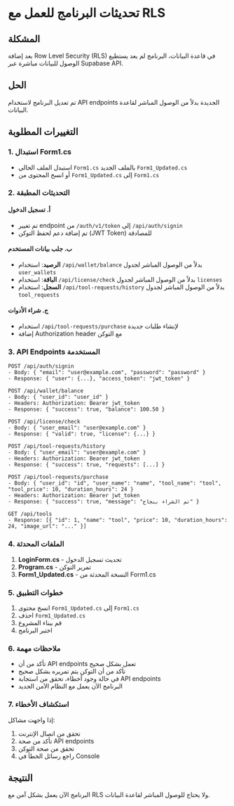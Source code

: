 # تحديثات البرنامج للعمل مع RLS

## المشكلة
بعد إضافة Row Level Security (RLS) في قاعدة البيانات، البرنامج لم يعد يستطيع الوصول للبيانات مباشرة عبر Supabase API.

## الحل
تم تعديل البرنامج لاستخدام API endpoints الجديدة بدلاً من الوصول المباشر لقاعدة البيانات.

## التغييرات المطلوبة

### 1. استبدال Form1.cs
- استبدل الملف الحالي `Form1.cs` بالملف الجديد `Form1_Updated.cs`
- أو انسخ المحتوى من `Form1_Updated.cs` إلى `Form1.cs`

### 2. التحديثات المطبقة

#### أ. تسجيل الدخول
- تم تغيير endpoint من `/auth/v1/token` إلى `/api/auth/signin`
- تم إضافة دعم لحفظ التوكن (JWT Token) للمصادقة

#### ب. جلب بيانات المستخدم
- **الرصيد**: استخدام `/api/wallet/balance` بدلاً من الوصول المباشر لجدول `user_wallets`
- **الباقة**: استخدام `/api/license/check` بدلاً من الوصول المباشر لجدول `licenses`
- **السجل**: استخدام `/api/tool-requests/history` بدلاً من الوصول المباشر لجدول `tool_requests`

#### ج. شراء الأدوات
- استخدام `/api/tool-requests/purchase` لإنشاء طلبات جديدة
- إضافة Authorization header مع التوكن

### 3. API Endpoints المستخدمة

```
POST /api/auth/signin
- Body: { "email": "user@example.com", "password": "password" }
- Response: { "user": {...}, "access_token": "jwt_token" }

POST /api/wallet/balance
- Body: { "user_id": "user_id" }
- Headers: Authorization: Bearer jwt_token
- Response: { "success": true, "balance": 100.50 }

POST /api/license/check
- Body: { "user_email": "user@example.com" }
- Response: { "valid": true, "license": {...} }

POST /api/tool-requests/history
- Body: { "user_email": "user@example.com" }
- Headers: Authorization: Bearer jwt_token
- Response: { "success": true, "requests": [...] }

POST /api/tool-requests/purchase
- Body: { "user_id": "id", "user_name": "name", "tool_name": "tool", "tool_price": 10, "duration_hours": 24 }
- Headers: Authorization: Bearer jwt_token
- Response: { "success": true, "message": "تم الشراء بنجاح" }

GET /api/tools
- Response: [{ "id": 1, "name": "tool", "price": 10, "duration_hours": 24, "image_url": "..." }]
```

### 4. الملفات المحدثة

1. **LoginForm.cs** - تحديث تسجيل الدخول
2. **Program.cs** - تمرير التوكن
3. **Form1_Updated.cs** - النسخة المحدثة من Form1.cs

### 5. خطوات التطبيق

1. انسخ محتوى `Form1_Updated.cs` إلى `Form1.cs`
2. احذف `Form1_Updated.cs`
3. قم ببناء المشروع
4. اختبر البرنامج

### 6. ملاحظات مهمة

- تأكد من أن API endpoints تعمل بشكل صحيح
- تأكد من أن التوكن يتم تمريره بشكل صحيح
- في حالة وجود أخطاء، تحقق من استجابة API endpoints
- البرنامج الآن يعمل مع النظام الآمن الجديد

### 7. استكشاف الأخطاء

إذا واجهت مشاكل:
1. تحقق من اتصال الإنترنت
2. تأكد من صحة API endpoints
3. تحقق من صحة التوكن
4. راجع رسائل الخطأ في Console

## النتيجة
البرنامج الآن يعمل بشكل آمن مع RLS ولا يحتاج للوصول المباشر لقاعدة البيانات.

